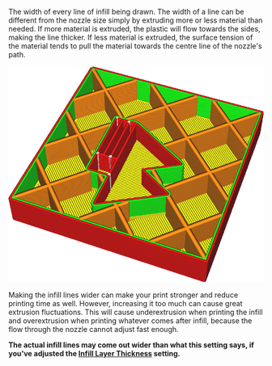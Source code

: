 The width of every line of infill being drawn. The width of a line can be different from the nozzle size simply by extruding more or less material than needed. If more material is extruded, the plastic will flow towards the sides, making the line thicker. If less material is extruded, the surface tension of the material tends to pull the material towards the centre line of the nozzle's path.

![The infill lines are significantly wider than the rest](../../../articles/images/infill_line_width.png)

Making the infill lines wider can make your print stronger and reduce printing time as well. However, increasing it too much can cause great extrusion fluctuations. This will cause underextrusion when printing the infill and overextrusion when printing whatever comes after infill, because the flow through the nozzle cannot adjust fast enough.

**The actual infill lines may come out wider than what this setting says, if you've adjusted the [Infill Layer Thickness](../infill/infill_sparse_thickness.md) setting.**